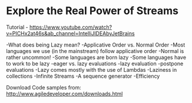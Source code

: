 # Explore the Real Power of Streams
Tutorial - https://www.youtube.com/watch?v=PICHx2at46s&ab_channel=IntelliJIDEAbyJetBrains

-What does being Lazy mean?
-Applicative Order vs. Normal Order
-Most languages we use (in the mainstream) follow applicative order
-Normal is rather uncommon!
-Some languages are born lazy
-Some languages have to work to be lazy
-eager vs. lazy evaluations
-lazy evaluation
-postpone evaluations
-Lazy comes mostly with the use of Lambdas
-Laziness in collections
-Infinite Streams
-A sequence generator
-Efficiency

Download Code samples from:
http://www.agiledeveloper.com/downloads.html


